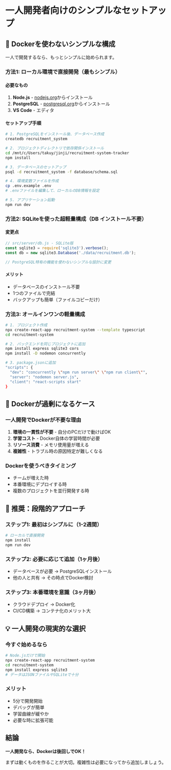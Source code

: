 # 一人開発者向けのシンプルなセットアップ

## 🎯 Dockerを使わないシンプルな構成

一人で開発するなら、もっとシンプルに始められます。

### 方法1: ローカル環境で直接開発（最もシンプル）

#### 必要なもの
1. **Node.js** - [nodejs.org](https://nodejs.org/)からインストール
2. **PostgreSQL** - [postgresql.org](https://www.postgresql.org/download/)からインストール
3. **VS Code** - エディタ

#### セットアップ手順
```bash
# 1. PostgreSQLをインストール後、データベース作成
createdb recruitment_system

# 2. プロジェクトディレクトリで依存関係インストール
cd /mnt/c/Users/takuy/jinji/recruitment-system-tracker
npm install

# 3. データベースのセットアップ
psql -d recruitment_system -f database/schema.sql

# 4. 環境変数ファイルを作成
cp .env.example .env
# .envファイルを編集して、ローカルのDB情報を設定

# 5. アプリケーション起動
npm run dev
```

### 方法2: SQLiteを使った超軽量構成（DB インストール不要）

#### 変更点
```javascript
// src/server/db.js - SQLite版
const sqlite3 = require('sqlite3').verbose();
const db = new sqlite3.Database('./data/recruitment.db');

// PostgreSQL特有の機能を使わないシンプルな設計に変更
```

#### メリット
- データベースのインストール不要
- 1つのファイルで完結
- バックアップも簡単（ファイルコピーだけ）

### 方法3: オールインワンの軽量構成

```bash
# 1. プロジェクト作成
npx create-react-app recruitment-system --template typescript
cd recruitment-system

# 2. バックエンドを同じプロジェクトに追加
npm install express sqlite3 cors
npm install -D nodemon concurrently

# 3. package.jsonに追加
"scripts": {
  "dev": "concurrently \"npm run server\" \"npm run client\"",
  "server": "nodemon server.js",
  "client": "react-scripts start"
}
```

## 🤔 Dockerが過剰になるケース

### 一人開発でDockerが不要な理由
1. **環境の一貫性が不要** - 自分のPCだけで動けばOK
2. **学習コスト** - Docker自体の学習時間が必要
3. **リソース消費** - メモリ使用量が増える
4. **複雑性** - トラブル時の原因特定が難しくなる

### Dockerを使うべきタイミング
- チームが増えた時
- 本番環境にデプロイする時
- 複数のプロジェクトを並行開発する時

## 📝 推奨：段階的アプローチ

### ステップ1: 最初はシンプルに（1-2週間）
```bash
# ローカルで直接開発
npm install
npm run dev
```

### ステップ2: 必要に応じて追加（1ヶ月後）
- データベースが必要 → PostgreSQLインストール
- 他の人と共有 → その時点でDocker検討

### ステップ3: 本番環境を意識（3ヶ月後）
- クラウドデプロイ → Docker化
- CI/CD構築 → コンテナ化のメリット大

## 💡 一人開発の現実的な選択

### 今すぐ始めるなら
```bash
# Node.jsだけで開始
npx create-react-app recruitment-system
cd recruitment-system
npm install express sqlite3
# データはJSONファイルやSQLiteで十分
```

### メリット
- 5分で開発開始
- デバッグが簡単
- 学習曲線が緩やか
- 必要な時に拡張可能

## 結論

**一人開発なら、Dockerは後回しでOK！**

まずは動くものを作ることが大切。複雑性は必要になってから追加しましょう。
